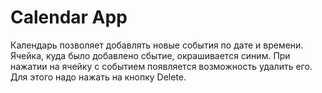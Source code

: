 # Calendar App

Календарь позволяет добавлять новые события по дате и времени. Ячейка, куда было добавлено сбытие, окрашивается синим. 
При нажатии на ячейку c событием появляется возможность удалить его. Для этого надо нажать на кнопку Delete.